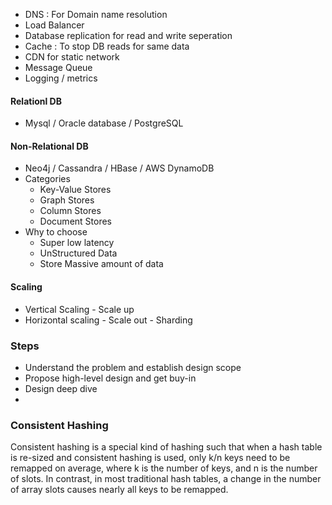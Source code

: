 - DNS : For Domain name resolution
- Load Balancer
- Database replication for read and write seperation
- Cache : To stop DB reads for same data
- CDN for static network
- Message Queue
- Logging / metrics

#### Relationl DB
- Mysql / Oracle database / PostgreSQL





#### Non-Relational DB
- Neo4j / Cassandra / HBase / AWS DynamoDB
- Categories
	- Key-Value Stores
	- Graph Stores
	- Column Stores
	- Document Stores
- Why to choose
	- Super low latency
	- UnStructured Data
	- Store Massive amount of data

#### Scaling
- Vertical Scaling - Scale up
- Horizontal scaling - Scale out - Sharding



### Steps
- Understand the problem and establish design scope
- Propose high-level design and get buy-in
- Design deep dive
- 


### Consistent Hashing
Consistent hashing is a special kind of hashing such that when a hash table is re-sized and consistent hashing is used, only k/n keys need to be remapped on average, where k is the number of keys, and n is the number of slots. In contrast, in most traditional hash tables, a change in the number of array slots causes nearly all keys to be remapped.